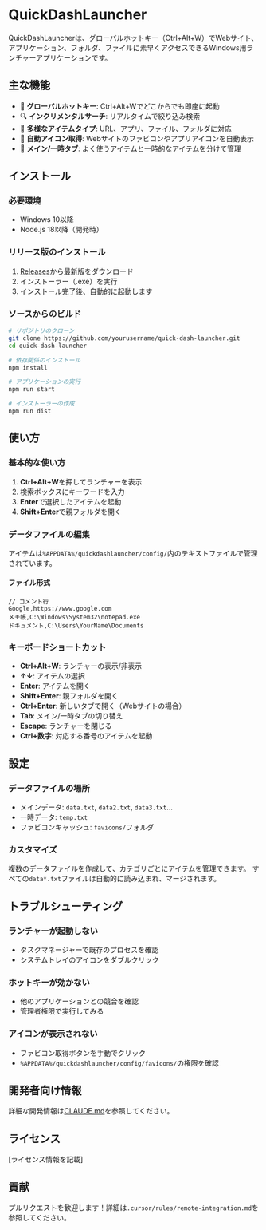 # QuickDashLauncher

QuickDashLauncherは、グローバルホットキー（Ctrl+Alt+W）でWebサイト、アプリケーション、フォルダ、ファイルに素早くアクセスできるWindows用ランチャーアプリケーションです。

## 主な機能

- 🚀 **グローバルホットキー**: Ctrl+Alt+Wでどこからでも即座に起動
- 🔍 **インクリメンタルサーチ**: リアルタイムで絞り込み検索
- 📁 **多様なアイテムタイプ**: URL、アプリ、ファイル、フォルダに対応
- 🎨 **自動アイコン取得**: Webサイトのファビコンやアプリアイコンを自動表示
- 📝 **メイン/一時タブ**: よく使うアイテムと一時的なアイテムを分けて管理

## インストール

### 必要環境
- Windows 10以降
- Node.js 18以降（開発時）

### リリース版のインストール
1. [Releases](https://github.com/yourusername/quick-dash-launcher/releases)から最新版をダウンロード
2. インストーラー（.exe）を実行
3. インストール完了後、自動的に起動します

### ソースからのビルド
```bash
# リポジトリのクローン
git clone https://github.com/yourusername/quick-dash-launcher.git
cd quick-dash-launcher

# 依存関係のインストール
npm install

# アプリケーションの実行
npm run start

# インストーラーの作成
npm run dist
```

## 使い方

### 基本的な使い方
1. **Ctrl+Alt+W**を押してランチャーを表示
2. 検索ボックスにキーワードを入力
3. **Enter**で選択したアイテムを起動
4. **Shift+Enter**で親フォルダを開く

### データファイルの編集
アイテムは`%APPDATA%/quickdashlauncher/config/`内のテキストファイルで管理されています。

#### ファイル形式
```
// コメント行
Google,https://www.google.com
メモ帳,C:\Windows\System32\notepad.exe
ドキュメント,C:\Users\YourName\Documents
```

### キーボードショートカット
- **Ctrl+Alt+W**: ランチャーの表示/非表示
- **↑↓**: アイテムの選択
- **Enter**: アイテムを開く
- **Shift+Enter**: 親フォルダを開く
- **Ctrl+Enter**: 新しいタブで開く（Webサイトの場合）
- **Tab**: メイン/一時タブの切り替え
- **Escape**: ランチャーを閉じる
- **Ctrl+数字**: 対応する番号のアイテムを起動

## 設定

### データファイルの場所
- メインデータ: `data.txt`, `data2.txt`, `data3.txt`...
- 一時データ: `temp.txt`
- ファビコンキャッシュ: `favicons/`フォルダ

### カスタマイズ
複数のデータファイルを作成して、カテゴリごとにアイテムを管理できます。
すべての`data*.txt`ファイルは自動的に読み込まれ、マージされます。

## トラブルシューティング

### ランチャーが起動しない
- タスクマネージャーで既存のプロセスを確認
- システムトレイのアイコンをダブルクリック

### ホットキーが効かない
- 他のアプリケーションとの競合を確認
- 管理者権限で実行してみる

### アイコンが表示されない
- ファビコン取得ボタンを手動でクリック
- `%APPDATA%/quickdashlauncher/config/favicons/`の権限を確認

## 開発者向け情報

詳細な開発情報は[CLAUDE.md](./CLAUDE.md)を参照してください。

## ライセンス

[ライセンス情報を記載]

## 貢献

プルリクエストを歓迎します！詳細は`.cursor/rules/remote-integration.md`を参照してください。